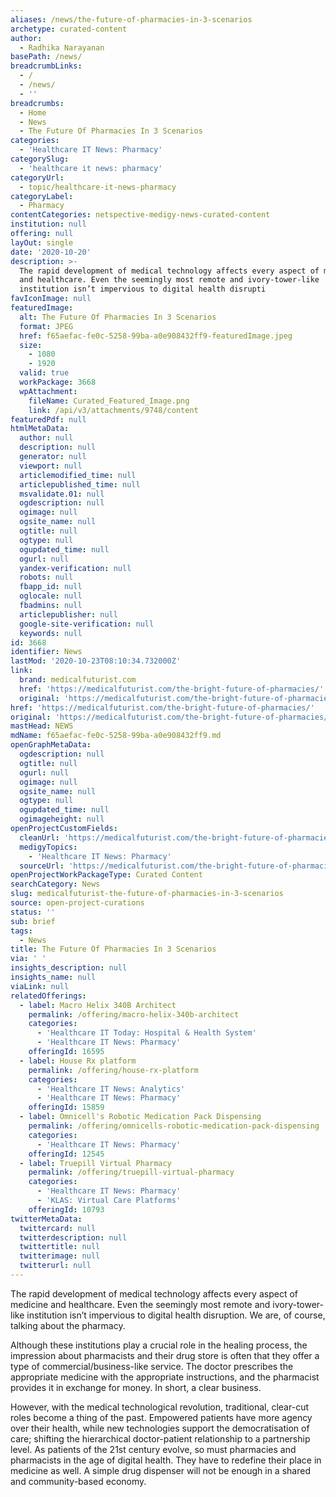 ```yaml
---
aliases: /news/the-future-of-pharmacies-in-3-scenarios
archetype: curated-content
author:
  - Radhika Narayanan
basePath: /news/
breadcrumbLinks:
  - /
  - /news/
  - ''
breadcrumbs:
  - Home
  - News
  - The Future Of Pharmacies In 3 Scenarios
categories:
  - 'Healthcare IT News: Pharmacy'
categorySlug:
  - 'healthcare it news: pharmacy'
categoryUrl:
  - topic/healthcare-it-news-pharmacy
categoryLabel:
  - Pharmacy
contentCategories: netspective-medigy-news-curated-content
institution: null
offering: null
layOut: single
date: '2020-10-20'
description: >-
  The rapid development of medical technology affects every aspect of medicine
  and healthcare. Even the seemingly most remote and ivory-tower-like
  institution isn’t impervious to digital health disrupti
favIconImage: null
featuredImage:
  alt: The Future Of Pharmacies In 3 Scenarios
  format: JPEG
  href: f65aefac-fe0c-5258-99ba-a0e908432ff9-featuredImage.jpeg
  size:
    - 1080
    - 1920
  valid: true
  workPackage: 3668
  wpAttachment:
    fileName: Curated_Featured_Image.png
    link: /api/v3/attachments/9748/content
featuredPdf: null
htmlMetaData:
  author: null
  description: null
  generator: null
  viewport: null
  articlemodified_time: null
  articlepublished_time: null
  msvalidate.01: null
  ogdescription: null
  ogimage: null
  ogsite_name: null
  ogtitle: null
  ogtype: null
  ogupdated_time: null
  ogurl: null
  yandex-verification: null
  robots: null
  fbapp_id: null
  oglocale: null
  fbadmins: null
  articlepublisher: null
  google-site-verification: null
  keywords: null
id: 3668
identifier: News
lastMod: '2020-10-23T08:10:34.732000Z'
link:
  brand: medicalfuturist.com
  href: 'https://medicalfuturist.com/the-bright-future-of-pharmacies/'
  original: 'https://medicalfuturist.com/the-bright-future-of-pharmacies/'
href: 'https://medicalfuturist.com/the-bright-future-of-pharmacies/'
original: 'https://medicalfuturist.com/the-bright-future-of-pharmacies/'
mastHead: NEWS
mdName: f65aefac-fe0c-5258-99ba-a0e908432ff9.md
openGraphMetaData:
  ogdescription: null
  ogtitle: null
  ogurl: null
  ogimage: null
  ogsite_name: null
  ogtype: null
  ogupdated_time: null
  ogimageheight: null
openProjectCustomFields:
  cleanUrl: 'https://medicalfuturist.com/the-bright-future-of-pharmacies/'
  medigyTopics:
    - 'Healthcare IT News: Pharmacy'
  sourceUrl: 'https://medicalfuturist.com/the-bright-future-of-pharmacies/'
openProjectWorkPackageType: Curated Content
searchCategory: News
slug: medicalfuturist-the-future-of-pharmacies-in-3-scenarios
source: open-project-curations
status: ''
sub: brief
tags:
  - News
title: The Future Of Pharmacies In 3 Scenarios
via: ' '
insights_description: null
insights_name: null
viaLink: null
relatedOfferings:
  - label: Macro Helix 340B Architect
    permalink: /offering/macro-helix-340b-architect
    categories:
      - 'Healthcare IT Today: Hospital & Health System'
      - 'Healthcare IT News: Pharmacy'
    offeringId: 16595
  - label: House Rx platform
    permalink: /offering/house-rx-platform
    categories:
      - 'Healthcare IT News: Analytics'
      - 'Healthcare IT News: Pharmacy'
    offeringId: 15859
  - label: Omnicell's Robotic Medication Pack Dispensing
    permalink: /offering/omnicells-robotic-medication-pack-dispensing
    categories:
      - 'Healthcare IT News: Pharmacy'
    offeringId: 12545
  - label: Truepill Virtual Pharmacy
    permalink: /offering/truepill-virtual-pharmacy
    categories:
      - 'Healthcare IT News: Pharmacy'
      - 'KLAS: Virtual Care Platforms'
    offeringId: 10793
twitterMetaData:
  twittercard: null
  twitterdescription: null
  twittertitle: null
  twitterimage: null
  twitterurl: null
---
```

<p>The rapid development of medical technology affects every aspect of medicine and healthcare. Even the seemingly most remote and ivory-tower-like institution isn’t impervious to digital health disruption. We are, of course, talking about the pharmacy.&nbsp;</p><p>Although these institutions play a crucial role in the healing process, the impression about pharmacists and their drug store is often that they offer a type of commercial/business-like service. The doctor prescribes the appropriate medicine with the appropriate instructions, and the pharmacist provides it in exchange for money. In short, a clear business.</p><p>However, with the medical technological revolution, traditional, clear-cut roles become a thing of the past. Empowered patients have more agency over their health, while new technologies support the democratisation of care; shifting the hierarchical doctor-patient relationship to a partnership level. As patients of the 21st century evolve, so must pharmacies and pharmacists in the age of digital health. They have to redefine their place in medicine as well. A simple drug dispenser will not be enough in a shared and community-based economy.</p><p>&nbsp;</p>
